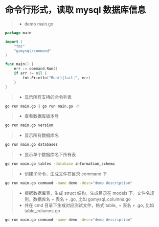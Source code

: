 
# 命令行形式，读取 mysql 数据库信息

> - demo main.go

```go
package main

import (
	"fmt"
	"gomysql/command"
)

func main() {
	err := command.Run()
	if err != nil {
		fmt.Println("Run()|fail|", err)
	}
}
```

> - 显示所有支持的命令列表

```bash 
go run main.go | go run main.go -h
```

> - 查看数据库版本号

```bash 
go run main.go version
```

> - 显示所有数据库名

```bash 
go run main.go databases
```

> - 显示单个数据库名下所有表

```bash 
go run main.go tables -database information_schema
```

> - 创建子命令，生成文件在目录 command 下

```bash 
go run main.go command -name demo -desc="demo description"
```

> - 根据数据库表，生成 struct 结构，生成目录在 models 下，文件名规则，数据库名 + 表名 + .go, 比如 gomysql_columns.go
> - 并在 cmd 目录下生成对应测试文件，格式 table_ + 表名 + .go, 比如  table_columns.go

```bash 
go run main.go command -name demo -desc="demo description"
```